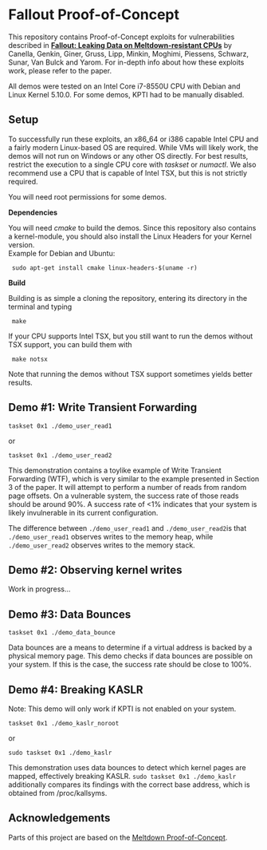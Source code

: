# Fallout Proof-of-Concept

This repository contains Proof-of-Concept exploits for vulnerabilities described in [**Fallout: Leaking Data on Meltdown-resistant CPUs**](https://mdsattacks.com/files/fallout.pdf) by Canella, Genkin, Giner, Gruss, Lipp, Minkin, Moghimi, Piessens, Schwarz, Sunar, Van Bulck and Yarom.
For in-depth info about how these exploits work, please refer to the paper.

All demos were tested on an Intel Core i7-8550U CPU with Debian and Linux Kernel 5.10.0. For some demos, KPTI had to be manually disabled. 

## Setup

To successfully run these exploits, an x86_64 or i386 capable Intel CPU and a fairly modern Linux-based OS are required.
While VMs will likely work, the demos will not run on Windows or any other OS directly. For best results, restrict the execution to a single CPU
core with _taskset_ or _numactl_. We also recommend use a CPU that is capable of Intel TSX, but this is not strictly required.  

You will need root permissions for some demos.

**Dependencies**

You will need _cmake_ to build the demos. Since this repository also contains a kernel-module, you should also install the Linux Headers for your Kernel version.  
Example for Debian and Ubuntu:
<!-- prettier-ignore -->
```shell
 sudo apt-get install cmake linux-headers-$(uname -r) 
 ```
**Build**

Building is as simple a cloning the repository, entering its directory in the terminal and typing
```shell
 make
 ```
If your CPU supports Intel TSX, but you still want to run the demos without TSX support, you can build them with
```shell
 make notsx
 ```
Note that running the demos without TSX support sometimes yields better results.

## Demo #1: Write Transient Forwarding

```shell
taskset 0x1 ./demo_user_read1
 ```
or 
```shell
taskset 0x1 ./demo_user_read2
 ```
This demonstration contains a toylike example of Write Transient Forwarding (WTF),
which is very similar to the example presented in Section 3 of the paper. It will attempt 
to perform a number of reads from random page offsets. On a vulnerable system, the success 
rate of those reads should be around 90%. A success rate of <1% indicates that your system is
likely invulnerable in its current configuration.

The difference between ```./demo_user_read1``` and ```./demo_user_read2```is that ```./demo_user_read1```
observes writes to the memory heap, while ```./demo_user_read2``` observes writes to the memory stack. 

## Demo #2: Observing kernel writes

Work in progress...

## Demo #3: Data Bounces

```shell
taskset 0x1 ./demo_data_bounce
 ```

Data bounces are a means to determine if a virtual address is backed by a physical memory page.
This demo checks if data bounces are possible on your system. If this is the case, the success rate should be close to 100%. 

## Demo #4: Breaking KASLR

Note: This demo will only work if KPTI is not enabled on your system.

```shell
taskset 0x1 ./demo_kaslr_noroot
 ```
or
```shell
sudo taskset 0x1 ./demo_kaslr
 ```


This demonstration uses data bounces to detect which kernel pages are mapped, effectively breaking KASLR.
```sudo taskset 0x1 ./demo_kaslr``` additionally compares its findings with the correct base address, which is obtained from /proc/kallsyms.

## Acknowledgements

Parts of this project are based on the [Meltdown Proof-of-Concept](https://github.com/IAIK/meltdown).
